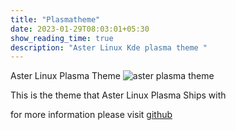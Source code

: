 ```yaml
---
title: "Plasmatheme"
date: 2023-01-29T08:03:01+05:30
show_reading_time: true
description: "Aster Linux Kde plasma theme "
---
```


  Aster Linux Plasma Theme
  ![aster plasma theme](/img/plasma_theme.png)

This is the theme that Aster Linux Plasma Ships with

for more information please visit [github](https://github.com/asterlinux/plasma-skel)
